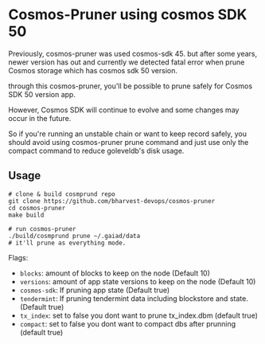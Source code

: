 # Cosmos-Pruner using cosmos SDK 50
Previously, cosmos-pruner was used cosmos-sdk 45.
but after some years, newer version has out and currently we detected fatal error when prune Cosmos storage which has cosmos sdk 50 version.

through this cosmos-pruner, you'll be possible to prune safely for Cosmos SDK 50 version app.


However, Cosmos SDK will continue to evolve and some changes may occur in the future.

So if you're running an unstable chain or want to keep record safely, 
you should avoid using cosmos-pruner prune command and just use only the compact command to reduce goleveldb's disk usage.





## Usage

```
# clone & build cosmprund repo
git clone https://github.com/bharvest-devops/cosmos-pruner
cd cosmos-pruner
make build

# run cosmos-pruner 
./build/cosmprund prune ~/.gaiad/data
# it'll prune as everything mode.
```

Flags: 

- `blocks`: amount of blocks to keep on the node (Default 10)
- `versions`: amount of app state versions to keep on the node (Default 10)
- `cosmos-sdk`: If pruning app state (Default true)
- `tendermint`: If pruning tendermint data including blockstore and state. (Default true)
- `tx_index`: set to false you dont want to prune tx_index.dbm (default true)
- `compact`: set to false you dont want to compact dbs after prunning (default true)
